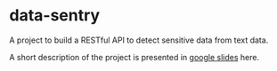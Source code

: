 # data-sentry
A project to build a RESTful API to detect sensitive data from text data.

A short description of the project is presented in [google slides](https://docs.google.com/presentation/d/181960blaOy3A8jPAhRxSpRZdn9v1dx6rcKquD4PMn2o/edit?usp=sharing) here.
